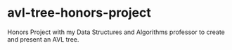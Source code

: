 # avl-tree-honors-project
Honors Project with my Data Structures and Algorithms professor to create and present an AVL tree.
